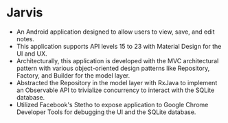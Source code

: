 # Jarvis

- An Android application designed to allow users to view, save, and edit notes.
- This application supports API levels 15 to 23 with Material Design for the UI and UX. 
- Architecturally, this application is developed with the MVC architectural pattern with various object-oriented design patterns like Repository, Factory, and Builder for the model layer. 
- Abstracted the Repository in the model layer with RxJava to implement an Observable API to trivialize concurrency to interact with the SQLite database.
- Utilized Facebook's Stetho to expose application to Google Chrome Developer Tools for debugging the UI and the SQLite database.
